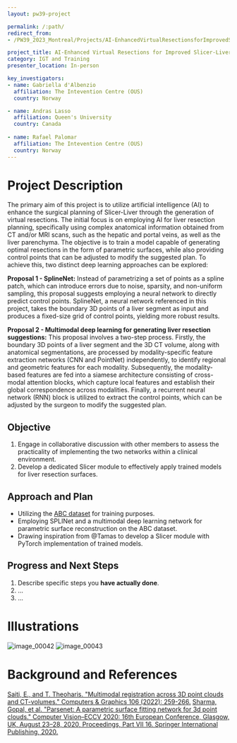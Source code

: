 ```yaml
---
layout: pw39-project

permalink: /:path/
redirect_from:
- /PW39_2023_Montreal/Projects/AI-EnhancedVirtualResectionsforImprovedSlicer-LiverSurgicalPlanning/README.html

project_title: AI-Enhanced Virtual Resections for Improved Slicer-Liver Surgical Planning
category: IGT and Training
presenter_location: In-person

key_investigators:
- name: Gabriella d'Albenzio
  affiliation: The Intevention Centre (OUS)
  country: Norway

- name: Andras Lasso
  affiliation: Queen's University
  country: Canada
  
- name: Rafael Palomar
  affiliation: The Intevention Centre (OUS)
  country: Norway
---
```


# Project Description

The primary aim of this project is to utilize artificial intelligence (AI) to enhance the surgical planning of Slicer-Liver through the generation of virtual resections. The initial focus is on employing AI for liver resection planning, specifically using complex anatomical information obtained from CT and/or MRI scans, such as the hepatic and portal veins, as well as the liver parenchyma. The objective is to train a model capable of generating optimal resections in the form of parametric surfaces, while also providing control points that can be adjusted to modify the suggested plan. To achieve this, two distinct deep learning approaches can be explored:

**Proposal 1 - SplineNet:** Instead of parametrizing a set of points as a spline patch, which can introduce errors due to noise, sparsity, and non-uniform sampling, this proposal suggests employing a neural network to directly predict control points. SplineNet, a neural network referenced in this project, takes the boundary 3D points of a liver segment as input and produces a fixed-size grid of control points, yielding more robust results.

**Proposal 2 - Multimodal deep learning for generating liver resection suggestions:** This proposal involves a two-step process. Firstly, the boundary 3D points of a liver segment and the 3D CT volume, along with anatomical segmentations, are processed by modality-specific feature extraction networks (CNN and PointNet) independently, to identify regional and geometric features for each modality. Subsequently, the modality-based features are fed into a siamese architecture consisting of cross-modal attention blocks, which capture local features and establish their global correspondence across modalities. Finally, a recurrent neural network (RNN) block is utilized to extract the control points, which can be adjusted by the surgeon to modify the suggested plan.

## Objective

1. Engage in collaborative discussion with other members to assess the practicality of implementing the two networks within a clinical environment.
2. Develop a dedicated Slicer module to effectively apply trained models for liver resection surfaces.

## Approach and Plan

- Utilizing the [ABC dataset](https://deep-geometry.github.io/abc-dataset/) for training purposes.
- Employing SPLINet and a multimodal deep learning network for parametric surface reconstruction on the ABC dataset.
- Drawing inspiration from @Tamas to develop a Slicer module with PyTorch implementation of trained models.

## Progress and Next Steps

1. Describe specific steps you **have actually done**.
1. ...
1. ...

# Illustrations

![image_00042](https://github.com/NA-MIC/ProjectWeek/assets/75131750/9bbbb6d9-941b-4d50-ac70-922eb5136621)
![image_00043](https://github.com/NA-MIC/ProjectWeek/assets/75131750/7dba10f9-a151-4b2a-bec5-3ff94071fe73)

# Background and References
[Saiti, E., and T. Theoharis. "Multimodal registration across 3D point clouds and CT-volumes." Computers & Graphics 106 (2022): 259-266.](https://www.sciencedirect.com/science/article/pii/S0097849322001121)
[Sharma, Gopal, et al. "Parsenet: A parametric surface fitting network for 3d point clouds." Computer Vision–ECCV 2020: 16th European Conference, Glasgow, UK, August 23–28, 2020, Proceedings, Part VII 16. Springer International Publishing, 2020.](https://graphics.stanford.edu/courses/cs348n-22-winter/PapersReferenced/ParSeNet%20A%20Parametric%20Surface%20Fitting%202003.12181.pdf)

